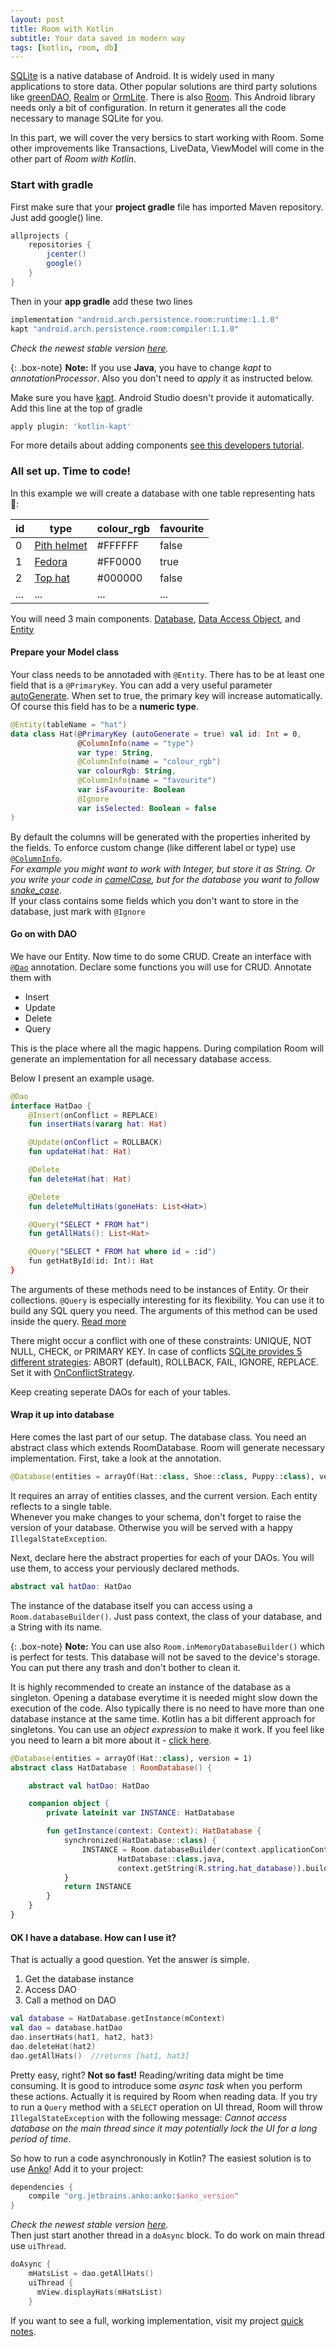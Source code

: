 ```yaml
---
layout: post
title: Room with Kotlin
subtitle: Your data saved in modern way
tags: [kotlin, room, db]
---
```

[SQLite](https://developer.android.com/training/data-storage/sqlite.html) is a native database of Android. It is widely used in many applications to store data. Other popular solutions are third party solutions like [greenDAO](http://greenrobot.org/greendao), [Realm](https://realm.io/products/realm-database) or [OrmLite](http://ormlite.com).
There is also [Room](https://developer.android.com/training/data-storage/room/index.html). This Android library needs only a bit of configuration. In return it generates all the code necessary to manage SQLite for you.

In this part, we will cover the very bersics to start working with Room. Some other improvements like Transactions, LiveData, ViewModel will come in the other part of _Room with Kotlin_.

### Start with gradle
First make sure that your **project gradle** file has imported Maven repository. Just add google() line.
```gradle
allprojects {
    repositories {
        jcenter()
        google()
    }
}
```

Then in your **app gradle** add these two lines
```gradle
implementation "android.arch.persistence.room:runtime:1.1.0"
kapt "android.arch.persistence.room:compiler:1.1.0"
```
_Check the newest stable version [here](https://developer.android.com/topic/libraries/architecture/adding-components.html)._

{: .box-note}
**Note:** If you use **Java**, you have to change _kapt_ to _annotationProcessor_. Also you don't need to _apply_ it as instructed below.

Make sure you have [kapt](https://kotlinlang.org/docs/reference/kapt.html). Android Studio doesn't provide it automatically. Add this line at the top of gradle
```gradle
apply plugin: 'kotlin-kapt'
```
For more details about adding components [see this developers tutorial](https://developer.android.com/topic/libraries/architecture/adding-components.html).

### All set up. Time to code!
In this example we will create a database with one table representing hats 🎩:  

| id | type | colour_rgb | favourite |
|-------|--------|---------|---------|
| 0 | [Pith helmet](https://en.wikipedia.org/wiki/Pith_helmet) | #FFFFFF | false |
| 1 | [Fedora](https://getfedora.org) | #FF0000 | true |
| 2 | [Top hat](https://en.wikipedia.org/wiki/Top_hat) | #000000 | false |
| ... | ... | ...| ... |

You will need 3 main components. [Database](https://developer.android.com/reference/android/arch/persistence/room/Database.html), [Data Access Object](https://developer.android.com/reference/android/arch/persistence/room/Dao.html), and [Entity](https://developer.android.com/reference/android/arch/persistence/room/Entity.html)

#### Prepare your Model class
Your class needs to be annotaded with ```@Entity```. There has to be at least one field that is a ```@PrimaryKey```. You can add a very useful parameter [autoGenerate](https://developer.android.com/reference/android/arch/persistence/room/PrimaryKey.html#autoGenerate()). When set to true, the primary key will increase automatically. Of course this field has to be a **numeric type**.  

```kotlin
@Entity(tableName = "hat")
data class Hat(@PrimaryKey (autoGenerate = true) val id: Int = 0,
               @ColumnInfo(name = "type")
               var type: String,
               @ColumnInfo(name = "colour_rgb")
               var colourRgb: String,
               @ColumnInfo(name = "favourite")
               var isFavourite: Boolean
               @Ignore
               var isSelected: Boolean = false
)
```
By default the columns will be generated with the properties inherited by the fields. To enforce custom change (like different label or type) use [```@ColumnInfo```](https://developer.android.com/reference/android/arch/persistence/room/ColumnInfo.html).  
_For example you might want to work with Integer, but store it as String. Or you write your code in [camelCase](https://en.wikipedia.org/wiki/Camel_case), but for the database you want to follow [snake_case](https://en.wikipedia.org/wiki/Snake_case)._  
If your class contains some fields which you don't want to store in the database, just mark with ```@Ignore```

#### Go on with DAO
We have our Entity. Now time to do some CRUD.
Create an interface with [```@Dao```](https://developer.android.com/reference/android/arch/persistence/room/Dao.html) annotation. Declare some functions you will use for CRUD.
Annotate them with
* Insert
* Update
* Delete
* Query

This is the place where all the magic happens. During compilation Room will generate an implementation for all necessary database access.

Below I present an example usage.

```kotlin
@Dao
interface HatDao {
    @Insert(onConflict = REPLACE)
    fun insertHats(vararg hat: Hat)

    @Update(onConflict = ROLLBACK)
    fun updateHat(hat: Hat)

    @Delete
    fun deleteHat(hat: Hat)

    @Delete
    fun deleteMultiHats(goneHats: List<Hat>)

    @Query("SELECT * FROM hat")
    fun getAllHats(): List<Hat>

    @Query("SELECT * FROM hat where id = :id")
    fun getHatById(id: Int): Hat
}
```

The arguments of these methods need to be instances of Entity. Or their collections.  ```@Query``` is especially interesting for its flexibility. You can use it to build any SQL query you need. The arguments of this method can be used inside the query.  [Read more](https://developer.android.com/reference/android/arch/persistence/room/Query.html)

There might occur a conflict with one of these constraints: UNIQUE, NOT NULL, CHECK, or PRIMARY KEY. In case of conflicts [SQLite provides 5 different strategies](https://sqlite.org/lang_conflict.html): ABORT (default), ROLLBACK, FAIL, IGNORE, REPLACE.
Set it with  [OnConflictStrategy](https://developer.android.com/reference/android/arch/persistence/room/OnConflictStrategy.html).

Keep creating seperate DAOs for each of your tables.

#### Wrap it up into database
Here comes the last part of our setup. The database class.
You need an abstract class which extends RoomDatabase. Room will generate necessary implementation.
First, take a look at the annotation.
```kotlin
@Database(entities = arrayOf(Hat::class, Shoe::class, Puppy::class), version = 1)
```
It requires an array of entities classes, and the current version. Each entity reflects to a single table.  
Whenever you make changes to your schema, don't forget to raise the version of your database. Otherwise you will be served with a happy ```IllegalStateException```.  

Next, declare here the abstract properties for each of your DAOs. You will use them, to access your perviously declared methods.

```kotlin
abstract val hatDao: HatDao
```
The instance of the database itself you can access using a ```Room.databaseBuilder()```. Just pass context, the class of your database, and a String with its name.

{: .box-note}
**Note:** You can use also ```Room.inMemoryDatabaseBuilder()``` which is perfect for tests. This database will not be saved to the device's storage. You can put there any trash and don't bother to clean it.

It is highly recommended to create an instance of the database as a singleton. Opening a database everytime it is needed might slow down the execution of the code. Also typically there is no need to have more than one database instance at the same time.
Kotlin has a bit different approach for singletons. You can use an _object expression_ to make it work. If you feel like you need to learn a bit more about it - [click here](https://kotlinlang.org/docs/reference/object-declarations.html).

```kotlin
@Database(entities = arrayOf(Hat::class), version = 1)
abstract class HatDatabase : RoomDatabase() {

    abstract val hatDao: HatDao

    companion object {
        private lateinit var INSTANCE: HatDatabase

        fun getInstance(context: Context): HatDatabase {
            synchronized(HatDatabase::class) {
                INSTANCE = Room.databaseBuilder(context.applicationContext,
                        HatDatabase::class.java,
                        context.getString(R.string.hat_database)).build()
            }
            return INSTANCE
        }
    }
}
```

#### OK I have a database. How can I use it?

That is actually a good question. Yet the answer is simple.
1. Get the database instance
2. Access DAO
3. Call a method on DAO

```kotlin
val database = HatDatabase.getInstance(mContext)
val dao = database.hatDao
dao.insertHats(hat1, hat2, hat3)
dao.deleteHat(hat2)
dao.getAllHats()  //returns [hat1, hat3]
```

Pretty easy, right? **Not so fast!** Reading/writing data might be time consuming. It is good to introduce some *async task* when you perform these actions. Actually it is required by Room when reading data. If you try to run a ```Query``` method with a ```SELECT``` operation on UI thread, Room will throw ```IllegalStateException``` with the following message: _Cannot access database on the main thread since it may potentially lock the UI for a long period of time_.

So how to run a code asynchronously in Kotlin? The easiest solution is to use [Anko](https://github.com/Kotlin/anko)!
Add it to your project:
```gradle
dependencies {
    compile "org.jetbrains.anko:anko:$anko_version"
}
```
_Check the newest stable version [here](https://plugins.jetbrains.com/plugin/7734-anko-support)._  
Then just start another thread in a ```doAsync``` block. To do work on main thread use ```uiThread```.
```kotlin
doAsync {
    mHatsList = dao.getAllHats()
    uiThread {
      mView.displayHats(mHatsList)
    }
```

If you want to see a full, working implementation, visit my project [quick notes](https://github.com/supermzn/quick-notes/tree/master/app/src/main/java/com/example/mazena/quicknotes/data).
